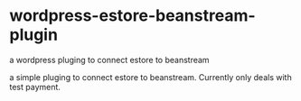 # wordpress-estore-beanstream-plugin
a wordpress pluging to connect estore to beanstream

a simple pluging to connect estore to beanstream. Currently only deals with test payment.
